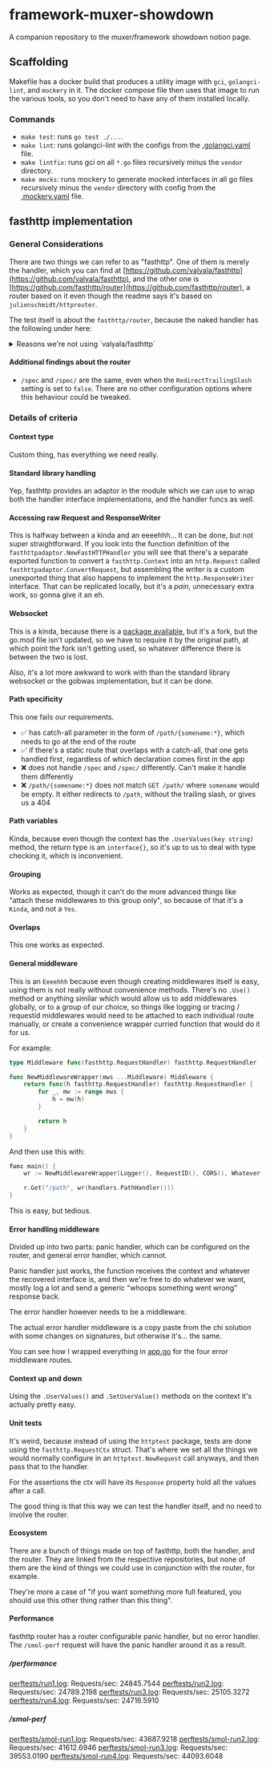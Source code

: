 # framework-muxer-showdown
A companion repository to the muxer/framework showdown notion page.

## Scaffolding

Makefile has a docker build that produces a utility image with `gci`, `golangci-lint`, and `mockery` in it. The docker compose file then uses that image to run the various tools, so you don't need to have any of them installed locally.

### Commands

* `make test`: runs `go test ./...`.
* `make lint`: runs golangci-lint with the configs from the [.golangci.yaml](.golangci.yaml) file.
* `make lintfix`: runs gci on all `*.go` files recursively minus the `vendor` directory.
* `make mocks`: runs mockery to generate mocked interfaces in all go files recursively minus the `vendor` directory with config from the [.mockery.yaml](.mockery.yaml) file.

## fasthttp implementation

### General Considerations

There are two things we can refer to as "fasthttp". One of them is merely the handler, which you can find at [https://github.com/valyala/fasthttp](https://github.com/valyala/fasthttp), and the other one is [https://github.com/fasthttp/router](https://github.com/fasthttp/router), a router based on it even though the readme says it's based on `julienschmidt/httprouter`.

The test itself is about the `fasthttp/router`, because the naked handler has the following under here:

<details>
<summary>Reasons we're not using `valyala/fasthttp`</summary>

---

Its main focus is on performance and it compares itself to net/http. It also starts with this note:

> ## fasthttp might not be for you!
>
> ---
> fasthttp was design for some high performance edge cases. Unless your server/client needs to handle thousands of small to medium requests per seconds and needs a consistent low millisecond response time fasthttp might not be for you. For most cases net/http is much better as it's easier to use and can handle more cases. For most cases you won't even notice the performance difference.

I feel like in our case we do care about these fast responses, so it might be for us.

That said, fasthttp also has this bit in their readme:

> * Fasthttp doesn't provide [ServeMux](https://golang.org/pkg/net/http/#ServeMux), but there are more powerful third-party routers and web frameworks with fasthttp support:
>   * [fasthttp-routing](https://github.com/qiangxue/fasthttp-routing)
>   * [router](https://github.com/fasthttp/router)
>   * [lu](https://github.com/vincentLiuxiang/lu)
>   * [atreugo](https://github.com/savsgio/atreugo)
>   * [Fiber](https://github.com/gofiber/fiber)
>   * [Gearbox](https://github.com/gogearbox/gearbox)
>
> Net/http code with simple ServeMux is trivially converted to fasthttp code:
>
> ```go
> // net/http code
>
> m := &http.ServeMux{}
> m.HandleFunc("/foo", fooHandlerFunc)
> m.HandleFunc("/bar", barHandlerFunc)
> m.Handle("/baz", bazHandler)
>
> http.ListenAndServe(":80", m)
> ```
>
> ```go
> // the corresponding fasthttp code
> m := func(ctx *fasthttp.RequestCtx) {
> 	switch string(ctx.Path()) {
> 	case "/foo":
> 		fooHandlerFunc(ctx)
> 	case "/bar":
> 		barHandlerFunc(ctx)
> 	case "/baz":
> 		bazHandler.HandlerFunc(ctx)
> 	default:
> 		ctx.Error("not found", fasthttp.StatusNotFound)
> 	}
> }
>
> fasthttp.ListenAndServe(":80", m)
> ```

All of the above, while undoubtedly amazing when it comes to handling requests, is going to make it really, really difficult to write actual code that we need as a business.
</details>

#### Additional findings about the router
* `/spec` and `/spec/` are the same, even when the `RedirectTrailingSlash` setting is set to `false`. There are no other configuration options where this behaviour could be tweaked.

### Details of criteria

#### Context type

Custom thing, has everything we need really.

#### Standard library handling

Yep, fasthttp provides an adaptor in the module which we can use to wrap both the handler interface implementations, and the handler funcs as well.

#### Accessing raw Request and ResponseWriter

This is halfway between a kinda and an eeeehhh... It can be done, but not super straightforward. If you look into the function definition of the `fasthttpadaptor.NewFastHTTPHandler` you will see that there's a separate exported function to convert a `fasthttp.Context` into an `http.Request` called `fasthttpadaptor.ConvertRequest`, but assembling the writer is a custom unexported thing that also happens to implement the `http.ResponseWriter` interface. That can be replicated locally, but it's a _pain_, unnecessary extra work, so gonna give it an eh.

#### Websocket

This is a kinda, because there is a [package available](https://github.com/fasthttp/fastws), but it's a fork, but the go.mod file isn't updated, so we have to require it by the original path, at which point the fork isn't getting used, so whatever difference there is between the two is lost.

Also, it's a lot more awkward to work with than the standard library websocket or the gobwas implementation, but it can be done.

#### Path specificity

This one fails our requirements.

* ✅ has catch-all parameter in the form of `/path/{somename:*}`, which needs to go at the end of the route
* ✅ if there's a static route that overlaps with a catch-all, that one gets handled first, regardless of which declaration comes first in the app
* ❌ does not handle `/spec` and `/spec/` differently. Can't make it handle them differently
* ❌ `/path/{somename:*}` does not match `GET /path/` where `somename` would be empty. It either redirects to `/path`, without the trailing slash, or gives us a 404

#### Path variables

Kinda, because even though the context has the `.UserValues(key string)` method, the return type is an `interface{}`, so it's up to us to deal with type checking it, which is inconvenient.

#### Grouping

Works as expected, though it can't do the more advanced things like "attach these middlewares to this group only", so because of that it's a `Kinda`, and not a `Yes`.

#### Overlaps

This one works as expected.

#### General middleware

This is an `Eeeehhh` because even though creating middlewares itself is easy, using them is not really without convenience methods. There's no `.Use()` method or anything similar which would allow us to add middlewares globally, or to a group of our choice, so things like logging or tracing / requestid middlewares would need to be attached to each individual route manually, or create a convenience wrapper curried function that would do it for us.

For example:
```go
type Middleware func(fasthttp.RequestHandler) fasthttp.RequestHandler

func NewMiddlewareWrapper(mws ...Middleware) Middleware {
	return func(h fasthttp.RequestHandler) fasthttp.RequestHandler {
		for _, mw := range mws {
			h = mw(h)
		}

		return h
    }
}
```
And then use this with:
```go
func main() {
	wr := NewMiddlewareWrapper(Logger(), RequestID(), CORS(), Whatever())

	r.Get("/path", wr(handlers.PathHandler()))
}
```
This is easy, but tedious.

#### Error handling middleware

Divided up into two parts: panic handler, which can be configured on the router, and general error handler, which cannot.

Panic handler just works, the function receives the context and whatever the recovered interface is, and then we're free to do whatever we want, mostly log a lot and send a generic "whoops something went wrong" response back.

The error handler however needs to be a middleware.

The actual error handler middleware is a copy paste from the chi solution with some changes on signatures, but otherwise it's... the same.

You can see how I wrapped everything in [app.go](app/app.go) for the four error middleware routes.

#### Context up and down

Using the `.UserValues()` and `.SetUserValue()` methods on the context it's actually pretty easy.

#### Unit tests

It's weird, because instead of using the `httptest` package, tests are done using the `fasthttp.RequestCtx` struct. That's where we set all the things we would normally configure in an `httptest.NewRequest` call anyways, and then pass that to the handler.

For the assertions the ctx will have its `Response` property hold all the values after a call.

The good thing is that this way we can test the handler itself, and no need to involve the router.

#### Ecosystem

There are a bunch of things made on top of fasthttp, both the handler, and the router. They are linked from the respective repositories, but none of them are the kind of things we could use in conjunction with the router, for example.

They're more a case of "if you want something more full featured, you should use this other thing rather than this thing".

#### Performance

fasthttp router has a router configurable panic handler, but no error handler. The `/smol-perf` request will have the panic handler around it as a result.

##### /performance

[perftests/run1.log](perftests/run1.log):  Requests/sec:	24845.7544
[perftests/run2.log](perftests/run2.log):  Requests/sec:	24789.2198
[perftests/run3.log](perftests/run3.log):  Requests/sec:	25105.3272
[perftests/run4.log](perftests/run4.log):  Requests/sec:	24716.5910

##### /smol-perf

[perftests/smol-run1.log](perftests/smol-run1.log):  Requests/sec:	43687.9218
[perftests/smol-run2.log](perftests/smol-run2.log):  Requests/sec:	41612.6946
[perftests/smol-run3.log](perftests/smol-run3.log):  Requests/sec:	39553.0190
[perftests/smol-run4.log](perftests/smol-run4.log):  Requests/sec:	44093.6048
